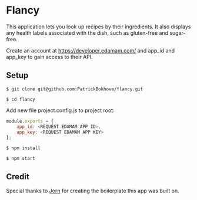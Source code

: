 # Flancy

This application lets you look up recipes by their ingredients. It also displays any health labels associated with the dish, such as gluten-free and sugar-free.

Create an account at https://developer.edamam.com/ and app_id and app_key to gain access to their API.

## Setup
`$ git clone git@github.com:PatrickBokhove/flancy.git`

`$ cd flancy`

Add new file project.config.js to project root:

```javascript
module.exports = {
	app_id: <REQUEST EDAMAM APP ID>,
	app_key: <REQUEST EDAMAM APP KEY>
};
```

`$ npm install`

`$ npm start`

## Credit

Special thanks to [Jorn](https://github.com/JBostelaar) for creating the boilerplate this app was built on.